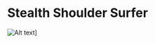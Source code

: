 <h1>Stealth Shoulder Surfer</h1>

![Alt text]([https://raw.githubusercontent.com/JonnyBanana/Stealth_Shoulder_Surfer/main/img/asciilog.PNG)]
